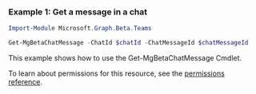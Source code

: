 ### Example 1: Get a message in a chat

```powershell
Import-Module Microsoft.Graph.Beta.Teams

Get-MgBetaChatMessage -ChatId $chatId -ChatMessageId $chatMessageId
```
This example shows how to use the Get-MgBetaChatMessage Cmdlet.

To learn about permissions for this resource, see the [permissions reference](/graph/permissions-reference).

